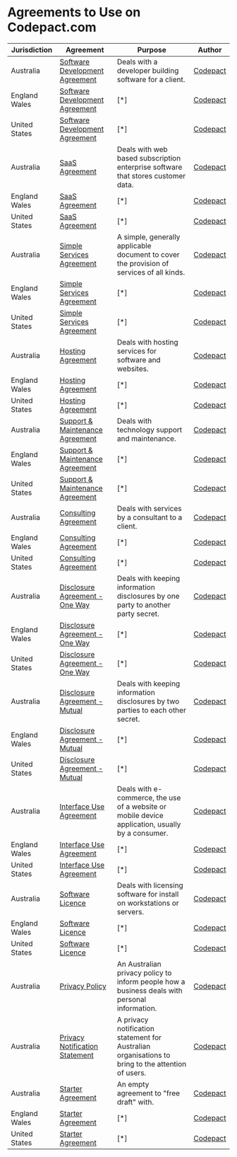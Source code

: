 # Agreements to Use on Codepact.com

| Jurisdiction | Agreement |  Purpose | Author |
| ------------- | ------------- |------------- |------------- |
| Australia     | [Software Development Agreement](https://github.com/Codepact/software-development/blob/rules/software-development.md) | Deals with a developer building software for a client.| [Codepact](http://github.com/codepact) |
| England Wales | [Software Development Agreement](https://github.com/Codepact/software-development/blob/rules/software-development.md) | [*] | [Codepact](http://github.com/codepact) |
| United States | [Software Development Agreement](https://github.com/Codepact/software-development/blob/rules/software-development.md) | [*] | [Codepact](http://github.com/codepact) |
| Australia     | [SaaS Agreement](https://github.com/Codepact/saas/blob/rules/saas.md) | Deals with web based subscription enterprise software that stores customer data. | [Codepact](http://github.com/codepact) |
| England Wales | [SaaS Agreement](https://github.com/Codepact/saas/blob/rules/saas.md) | [*] | [Codepact](http://github.com/codepact) |
| United States | [SaaS Agreement](https://github.com/Codepact/saas/blob/rules/saas.md) | [*] | [Codepact](http://github.com/codepact) |
| Australia     | [Simple Services Agreement](https://github.com/Codepact/simple-services/blob/rules/simple-services.md) | A simple, generally applicable document to cover the provision of services of all kinds. | [Codepact](http://github.com/codepact) |
| England Wales | [Simple Services Agreement](https://github.com/Codepact/simple-services/blob/rules/simple-services.md) | [*] | [Codepact](http://github.com/codepact) |
| United States | [Simple Services Agreement](https://github.com/Codepact/simple-services/blob/rules/simple-services.md) | [*] | [Codepact](http://github.com/codepact) |
| Australia     | [Hosting Agreement](https://github.com/Codepact/hosting/blob/rules/hosting.md) | Deals with hosting services for software and websites. | [Codepact](http://github.com/codepact) |
| England Wales | [Hosting Agreement](https://github.com/Codepact/hosting/blob/rules/hosting.md) | [*] | [Codepact](http://github.com/codepact) |
| United States | [Hosting Agreement](https://github.com/Codepact/hosting/blob/rules/hosting.md) | [*] | [Codepact](http://github.com/codepact) |
| Australia     | [Support & Maintenance Agreement](https://github.com/Codepact/support-maintenance/blob/rules/support-maintenance.md) | Deals with technology support and maintenance. | [Codepact](http://github.com/codepact) |
| England Wales | [Support & Maintenance Agreement](https://github.com/Codepact/support-maintenance/blob/rules/support-maintenance.md) | [*] | [Codepact](http://github.com/codepact) |
| United States | [Support & Maintenance Agreement](https://github.com/Codepact/support-maintenance/blob/rules/support-maintenance.md) | [*] | [Codepact](http://github.com/codepact) |
| Australia     | [Consulting Agreement](https://github.com/Codepact/consulting/blob/rules/consulting.md) | Deals with services by a consultant to a client. | [Codepact](http://github.com/codepact) |
| England Wales | [Consulting Agreement](https://github.com/Codepact/consulting/blob/rules/consulting.md) | [*] | [Codepact](http://github.com/codepact) |
| United States | [Consulting Agreement](https://github.com/Codepact/consulting/blob/rules/consulting.md) | [*] | [Codepact](http://github.com/codepact) |
| Australia     | [Disclosure Agreement - One Way](https://github.com/Codepact/non-disclosure-one-way/settings/branches/rules/non-disclosure-one-way.md) | Deals with keeping information disclosures by one party to another party secret.| [Codepact](http://github.com/codepact) |
| England Wales | [Disclosure Agreement - One Way](https://github.com/Codepact/non-disclosure-one-way/settings/branches/rules/non-disclosure-one-way.md) | [*] | [Codepact](http://github.com/codepact) |
| United States | [Disclosure Agreement - One Way](https://github.com/Codepact/non-disclosure-one-way/settings/branches/rules/non-disclosure-one-way.md) | [*] | [Codepact](http://github.com/codepact) |
| Australia     | [Disclosure Agreement - Mutual](https://github.com/Codepact/non-disclosure-mutual/settings/branches/rules/non-disclosure-mutual.md) | Deals with keeping information disclosures by two parties to each other secret.| [Codepact](http://github.com/codepact) |
| England Wales | [Disclosure Agreement - Mutual](https://github.com/Codepact/non-disclosure-mutual/settings/branches/rules/non-disclosure-mutual.md) | [*] | [Codepact](http://github.com/codepact) |
| United States | [Disclosure Agreement - Mutual](https://github.com/Codepact/non-disclosure-mutual/settings/branches/rules/non-disclosure-mutual.md) | [*] | [Codepact](http://github.com/codepact) |
| Australia     | [Interface Use Agreement](https://github.com/Codepact/interface-use/blob/rules/interface-use.md) | Deals with e-commerce, the use of a website or mobile device application, usually by a consumer.| [Codepact](http://github.com/codepact) |
| England Wales | [Interface Use Agreement](https://github.com/Codepact/interface-use/blob/rules/interface-use.md) | [*] | [Codepact](http://github.com/codepact) |
| United States | [Interface Use Agreement](https://github.com/Codepact/interface-use/blob/rules/interface-use.md) | [*] | [Codepact](http://github.com/codepact) |
| Australia     | [Software Licence](https://github.com/Codepact/software-license/blob/rules/software-license.md) | Deals with licensing software for install on workstations or servers. | [Codepact](http://github.com/codepact) |
| England Wales | [Software Licence](https://github.com/Codepact/software-license/blob/rules/software-license.md) | [*] | [Codepact](http://github.com/codepact) |
| United States | [Software Licence](https://github.com/Codepact/software-license/blob/rules/software-license.md) | [*] | [Codepact](http://github.com/codepact) |
| Australia     | [Privacy Policy](https://github.com/Codepact/au-privacy-policy/blob/rules/au-privacy-policy.md) | An Australian privacy policy to inform people how a business deals with personal information.| [Codepact](http://github.com/codepact) |
| Australia     | [Privacy Notification Statement](https://github.com/Codepact/au-privacy-notification/blob/rules/au-privacy-notification.md) | A privacy notification statement for Australian organisations to bring to the attention of users.| [Codepact](http://github.com/codepact) |
| Australia     | [Starter Agreement](https://github.com/Codepact/starter-agreement/blob/rules/starter-agreement.md) | An empty agreement to "free draft" with.| [Codepact](http://github.com/codepact) |
| England Wales | [Starter Agreement](https://github.com/Codepact/starter-agreement/blob/rules/starter-agreement.md) | [*] | [Codepact](http://github.com/codepact) |
| United States | [Starter Agreement](https://github.com/Codepact/starter-agreement/blob/rules/starter-agreement.md) | [*] | [Codepact](http://github.com/codepact) |

